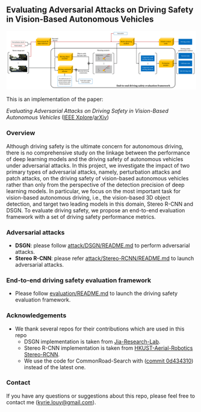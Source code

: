 ## Evaluating Adversarial Attacks on Driving Safety in Vision-Based Autonomous Vehicles

![framework diagram](eval_framework.png)

This is an implementation of the paper:

*Evaluating Adversarial Attacks on Driving Safety in Vision-Based Autonomous Vehicles* ([IEEE Xplore](https://ieeexplore.ieee.org/document/9493770)/[arXiv](https://arxiv.org/abs/2108.02940#))

### Overview
Although driving safety is the ultimate concern for autonomous driving, there is no comprehensive study on the linkage between the performance of deep learning models and the driving safety of autonomous vehicles under adversarial attacks. 
In this project, we investigate the impact of two primary types of adversarial attacks, namely, perturbation attacks and patch attacks, on the driving safety of vision-based autonomous vehicles rather than only from the perspective of the detection precision of deep learning models. In particular, we focus on the most important task for vision-based autonomous driving, i.e., the vision-based 3D object detection, and target two leading models in this domain, Stereo R-CNN and DSGN. To evaluate driving safety, we propose an end-to-end evaluation framework with a set of driving safety performance metrics.

### Adversarial attacks

- **DSGN**: please follow [attack/DSGN/README.md](attack/DSGN/README.md) to perform adversarial attacks.
- **Stereo R-CNN**: please refer [attack/Stereo-RCNN/README.md](attack/Stereo-RCNN/README.md) to launch adversarial attacks.

### End-to-end driving safety evaluation framework
- Please follow [evaluation/README.md](./evaluation/README.md) to launch the driving safety evaluation framework.

### Acknowledgements
- We thank several repos for their contributions which are used in this repo
    - DSGN implementation is taken from [Jia-Research-Lab](https://github.com/Jia-Research-Lab/DSGN).
    - Stereo R-CNN implementation is taken from [HKUST-Aerial-Robotics Stereo-RCNN](https://github.com/HKUST-Aerial-Robotics/Stereo-RCNN).
    - We use the code for CommonRoad-Search with ([commit 0d434310](https://gitlab.lrz.de/tum-cps/commonroad-search/-/tree/0d434310f393e5af6c155507e691982ab8fd27890)) instead of the latest one.

### Contact
If you have any questions or suggestions about this repo, please feel free to contact me (kyrie.louy@gmail.com).

